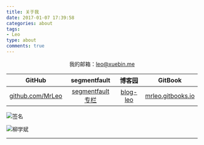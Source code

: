 ```yaml
---
title: 关于我
date: 2017-01-07 17:39:58
categories: about
tags: 
- Leo
type: about
comments: true
---
```


<p style="text-align: center;">我的邮箱：<a href="mailto:leo@xuebin.me">leo@xuebin.me</a></p>

|                    GitHub                    |                       segmentfault                        |                   博客园                    |                            GitBook                            |
| :------------------------------------------: | :-------------------------------------------------------: | :-----------------------------------------: | :-----------------------------------------------------------: |
| [github.com/MrLeo](https://github.com/MrLeo) | [segmentfault 专栏](https://segmentfault.com/blog/mr-leo) | [blog-leo](https://www.cnblogs.com/blog-leo) | [mrleo.gitbooks.io](https://mrleo.gitbooks.io/books/content/) |

![签名](https://o8taa43yk.bkt.clouddn.com/1483938241877.JPG)

![柳学斌](https://o8taa43yk.bkt.clouddn.com/xuebin.JPG)

---
